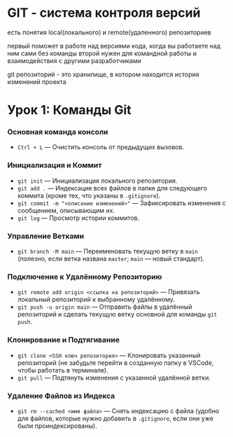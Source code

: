 # GIT - система контроля версий

есть понятия local(локального) и remote(удаленного) репозиториев

первый поможет в работе над версиями кода, когда вы работаете над ним сами без команды
второй нужен для командной работы и взаимодействия с другими разработчиками

git репозиторий - это хранилище, в котором находится история изменений проекта

# Урок 1: Команды Git

### Основная команда консоли
- `Ctrl + L` — Очистить консоль от предыдущих вызовов.

### Инициализация и Коммит
- `git init` — Инициализация локального репозитория.
- `git add .` — Индексация всех файлов в папке для следующего коммита (кроме тех, что указаны в `.gitignore`).
- `git commit -m "<описание изменений>"` — Зафиксировать изменения с сообщением, описывающим их.
- `git log` — Просмотр истории коммитов.

### Управление Ветками
- `git branch -M main` — Переименовать текущую ветку в `main` (полезно, если ветка названа `master`; `main` — новый стандарт).

### Подключение к Удалённому Репозиторию
- `git remote add origin <ссылка на репозиторий>` — Привязать локальный репозиторий к выбранному удалённому.
- `git push -u origin main` — Отправить файлы в удалённый репозиторий и сделать текущую ветку основной для команды `git push`.

### Клонирование и Подтягивание
- `git clone <SSH ключ репозитория>` — Клонировать указанный репозиторий (не забудьте перейти в созданную папку в VSCode, чтобы работать в терминале).
- `git pull` — Подтянуть изменения с указанной удалённой ветки.

### Удаление Файлов из Индекса
- `git rm --cached <имя файла>` — Снять индексацию с файла (удобно для файлов, которые нужно добавить в `.gitignore`, если они уже были проиндексированы).
